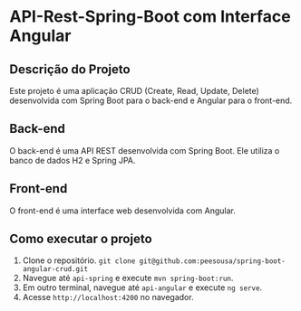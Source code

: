 # API-Rest-Spring-Boot com Interface Angular

## Descrição do Projeto

Este projeto é uma aplicação CRUD (Create, Read, Update, Delete) desenvolvida com Spring Boot para o back-end e Angular para o front-end.

## Back-end

O back-end é uma API REST desenvolvida com Spring Boot. Ele utiliza o banco de dados H2 e Spring JPA.

## Front-end

O front-end é uma interface web desenvolvida com Angular.

## Como executar o projeto

1. Clone o repositório. `git clone git@github.com:peesousa/spring-boot-angular-crud.git`
2. Navegue até `api-spring` e execute `mvn spring-boot:run`.
3. Em outro terminal, navegue até `api-angular` e execute `ng serve`.
4. Acesse `http://localhost:4200` no navegador.
